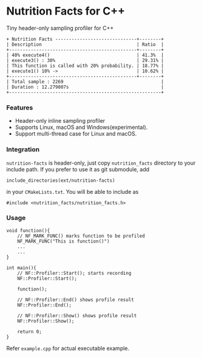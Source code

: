 # Nutrition Facts for C++

Tiny header-only sampling profiler for C++

    + Nutrition Facts ------------------------------+--------+
    | Description                                   | Ratio  |
    +-----------------------------------------------+--------+
    | 40% execute4()                                | 41.3%  |
    | execute3() : 30%                              | 29.31% |
    | This function is called with 20% probability. | 18.77% |
    | execute1() 10% ->                             | 10.62% |
    +-----------------------------------------------+--------+
    | Total sample : 2269                                    |
    | Duration : 12.279807s                                  |
    +--------------------------------------------------------+

### Features

- Header-only inline sampling profiler
- Supports Linux, macOS and Windows(experimental).
- Support multi-thread case for Linux and macOS.


### Integration
    
`nutrition-facts` is header-only, just copy `nutrition_facts` directory to your include path.
If you prefer to use it as git submodule, add
    
    include_directories(ext/nutrition-facts)

in your `CMakeLists.txt`. You will be able to include as

    #include <nutrition_facts/nutrition_facts.h>


### Usage

    void function(){
        // NF_MARK_FUNC() marks function to be profiled
        NF_MARK_FUNC("This is function()")
        ...
        ...
    }

    int main(){
        // NF::Profiler::Start(); starts recording
        NF::Profiler::Start();
    
        function();

        // NF::Profiler::End() shows profile result
        NF::Profiler::End();
    
        // NF::Profiler::Show() shows profile result
        NF::Profiler::Show();

        return 0;
    }

Refer `example.cpp` for actual executable example.



